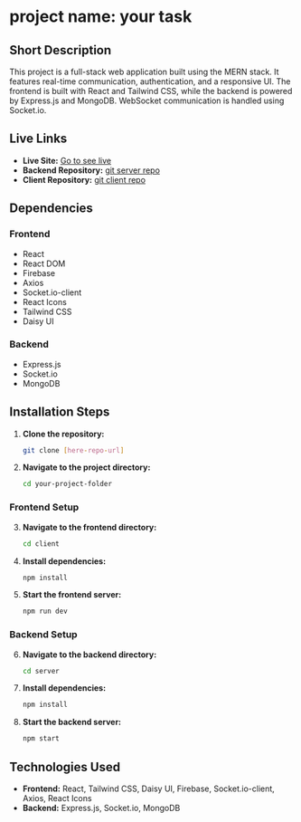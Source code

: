 # project name: your task

## Short Description

This project is a full-stack web application built using the MERN stack. It features real-time communication, authentication, and a responsive UI. The frontend is built with React and Tailwind CSS, while the backend is powered by Express.js and MongoDB. WebSocket communication is handled using Socket.io.

## Live Links

- **Live Site:** [Go to see live](https://taskmanagement-ed7d8.web.app/)
- **Backend Repository:** [git server repo](https://github.com/yasin-sorkar47/Task-Management-Server)
- **Client Repository:** [git client repo](https://github.com/yasin-sorkar47/Task-Management-client)

## Dependencies

### Frontend

- React
- React DOM
- Firebase
- Axios
- Socket.io-client
- React Icons
- Tailwind CSS
- Daisy UI

### Backend

- Express.js
- Socket.io
- MongoDB

## Installation Steps

1. **Clone the repository:**
   ```sh
   git clone [here-repo-url]
   ```
2. **Navigate to the project directory:**
   ```sh
   cd your-project-folder
   ```

### Frontend Setup

3. **Navigate to the frontend directory:**
   ```sh
   cd client
   ```
4. **Install dependencies:**
   ```sh
   npm install
   ```
5. **Start the frontend server:**
   ```sh
   npm run dev
   ```

### Backend Setup

6. **Navigate to the backend directory:**
   ```sh
   cd server
   ```
7. **Install dependencies:**
   ```sh
   npm install
   ```
8. **Start the backend server:**
   ```sh
   npm start
   ```

## Technologies Used

- **Frontend:** React, Tailwind CSS, Daisy UI, Firebase, Socket.io-client, Axios, React Icons
- **Backend:** Express.js, Socket.io, MongoDB
